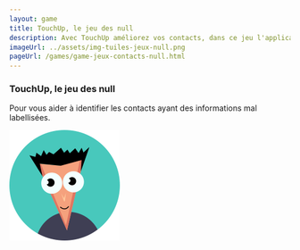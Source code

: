 ```yaml
---
layout: game
title: TouchUp, le jeu des null
description: Avec TouchUp améliorez vos contacts, dans ce jeu l'application vous aide à trouver vos contacts vides
imageUrl: ../assets/img-tuiles-jeux-null.png
pageUrl: /games/game-jeux-contacts-null.html
---
```

### TouchUp, le jeu des null
Pour vous aider à identifier les contacts ayant des informations mal labellisées.

<img src=../assets/img-tuiles-jeux-null.png>
